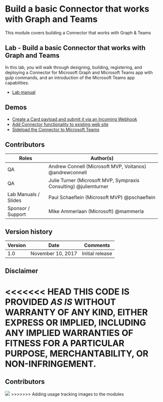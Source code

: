 # Build a basic Connector that works with Graph and Teams

This module covers building a Connector that works with Graph & Teams

## Lab - Build a basic Connector that works with Graph and Teams

In this lab, you will walk through designing, building, registering, and deploying a Connector for Microsoft Graph and Microsoft Teams app with gulp commands, and an introduction of the Microsoft Teams app capabilities.

- [Lab manual](./Lab.md)

## Demos

- [Create a Card payload and submit it via an Incoming Webhook](./Demos/01-card-webhook)
- [Add Connector functionality to existing web site](./Demos/02-webconnector)
- [Sideload the Connector to Microsoft Teams](./Demos/03-teams)

## Contributors

|        Roles         |                            Author(s)                             |
| -------------------- | ---------------------------------------------------------------- |
| QA                   | Andrew Connell (Microsoft MVP, Voitanos) @andrewconnell          |
| QA                   | Julie Turner (Microsoft MVP, Sympraxis Consulting) @juliemturner |
| Lab Manuals / Slides | Paul Schaeflein (Microsoft MVP) @pschaeflein                     |
| Sponsor / Support    | Mike Ammerlaan (Microsoft) @mammerla                             |

## Version history

| Version |       Date        |    Comments     |
| ------- | ----------------- | --------------- |
| 1.0     | November 10, 2017 | Initial release |

## Disclaimer

<<<<<<< HEAD
**THIS CODE IS PROVIDED *AS IS* WITHOUT WARRANTY OF ANY KIND, EITHER EXPRESS OR IMPLIED, INCLUDING ANY IMPLIED WARRANTIES OF FITNESS FOR A PARTICULAR PURPOSE, MERCHANTABILITY, OR NON-INFRINGEMENT.**
=======
## Contributors


<img src="https://telemetry.sharepointpnp.com/TrainingContent/ConnectorActionableMsgs/01-build-a-basic-connector" />
>>>>>>> Adding usage tracking images to the modules
